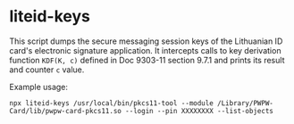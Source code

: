 # liteid-keys

This script dumps the secure messaging session keys of the Lithuanian ID card's electronic signature application. It intercepts calls to key derivation function `KDF(K, c)` defined in Doc 9303-11 section 9.7.1 and prints its result and counter `c` value.

Example usage:

```shell
npx liteid-keys /usr/local/bin/pkcs11-tool --module /Library/PWPW-Card/lib/pwpw-card-pkcs11.so --login --pin XXXXXXXX --list-objects
```
